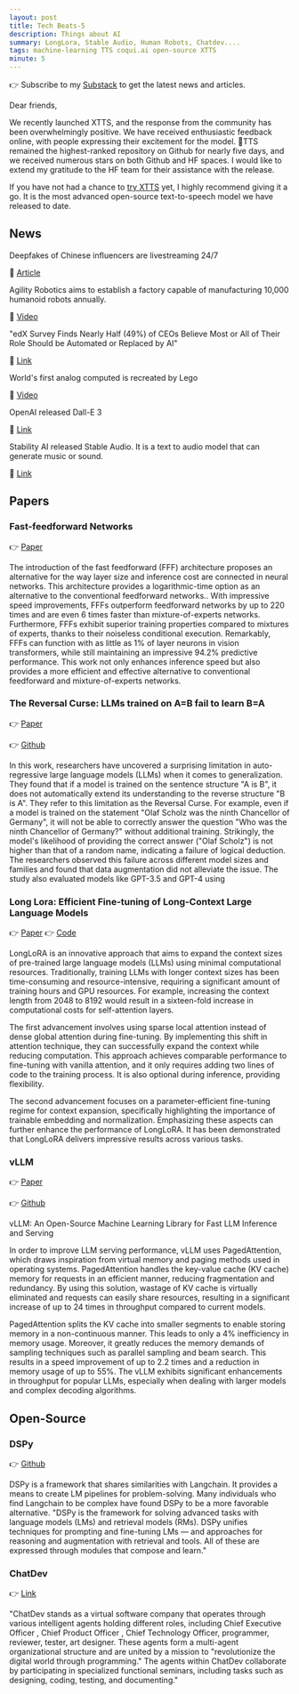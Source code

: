```yaml
---
layout: post
title: Tech Beats-5
description: Things about AI
summary: LongLora, Stable Audio, Human Robots, Chatdev....
tags: machine-learning TTS coqui.ai open-source XTTS
minute: 5
---
```


👉 Subscribe to my [Substack](https://erogol.substack.com/) to get the latest news and articles.

Dear friends,

We recently launched XTTS, and the response from the community has been overwhelmingly positive. We have received enthusiastic feedback online, with people expressing their excitement for the model. 🐸TTS remained the highest-ranked repository on Github for nearly five days, and we received numerous stars on both Github and HF spaces. I would like to extend my gratitude to the HF team for their assistance with the release.

If you have not had a chance to [try XTTS](https://huggingface.co/spaces/coqui/xtts) yet, I highly recommend giving it a go. It is the most advanced open-source text-to-speech model we have released to date.

## News

Deepfakes of Chinese influencers are livestreaming 24/7

📎 [Article](https://www.technologyreview.com/2023/09/19/1079832/chinese-ecommerce-deepfakes-livestream-influencers-ai/#:~:text=Since%202022%2C%20a%20swarm%20of,streamer%20to%20work%2024%2F7.)

Agility Robotics aims to establish a factory capable of manufacturing 10,000 humanoid robots annually.

📎 [Video](https://youtu.be/514IZJENQ3s)

"edX Survey Finds Nearly Half (49%) of CEOs Believe Most or All of Their Role Should be Automated or Replaced by AI"

📎 [Link](https://press.edx.org/edx-survey-finds-nearly-half-49-of-ceos-believe-most-or-all-of-their-role-should-be-automated-or-replaced-by-ai)

World's first analog computed is recreated by Lego

📎 [Video](https://youtu.be/RLPVCJjTNgk)

OpenAI released Dall-E 3

📎 [Link](https://openai.com/dall-e-3)

Stability AI released Stable Audio. It is a text to audio model that can generate music or sound.

📎 [Link](https://stability.ai/blog/stable-audio-using-ai-to-generate-music)


## Papers

### Fast-feedforward Networks

👉 [Paper](https://arxiv.org/abs/2308.14711)

The introduction of the fast feedforward (FFF) architecture proposes an alternative  for the way layer size and inference cost are connected in neural networks. This architecture provides a logarithmic-time option as an alternative to the conventional feedforward networks.. With impressive speed improvements, FFFs outperform feedforward networks by up to 220 times and are even 6 times faster than mixture-of-experts networks. Furthermore, FFFs exhibit superior training properties compared to mixtures of experts, thanks to their noiseless conditional execution. Remarkably, FFFs can function with as little as 1% of layer neurons in vision transformers, while still maintaining an impressive 94.2% predictive performance. This work not only enhances inference speed but also provides a more efficient and effective alternative to conventional feedforward and mixture-of-experts networks.


### The Reversal Curse: LLMs trained on A=B fail to learn B=A

👉 [Paper](https://arxiv.org/abs/2309.12288)

👉 [Github](https://github.com/lukasberglund/reversal_curse#the-reversal-curse-llms-trained-on-ab-fail-to-learn-ba)

In this work, researchers have uncovered a surprising limitation in auto-regressive large language models (LLMs) when it comes to generalization. They found that if a model is trained on the sentence structure "A is B", it does not automatically extend its understanding to the reverse structure "B is A". They refer to this limitation as the Reversal Curse. For example, even if a model is trained on the statement "Olaf Scholz was the ninth Chancellor of Germany", it will not be able to correctly answer the question "Who was the ninth Chancellor of Germany?" without additional training. Strikingly, the model's likelihood of providing the correct answer ("Olaf Scholz") is not higher than that of a random name, indicating a failure of logical deduction. The researchers observed this failure across different model sizes and families and found that data augmentation did not alleviate the issue. The study also evaluated models like GPT-3.5 and GPT-4 using


### Long Lora: Efficient Fine-tuning of Long-Context Large Language Models

👉 [Paper](https://arxiv.org/abs/2309.12307)
👉 [Code](https://github.com/dvlab-research/LongLoRA)

LongLoRA is an innovative approach that aims to expand the context sizes of pre-trained large language models (LLMs) using minimal computational resources. Traditionally, training LLMs with longer context sizes has been time-consuming and resource-intensive, requiring a significant amount of training hours and GPU resources. For example, increasing the context length from 2048 to 8192 would result in a sixteen-fold increase in computational costs for self-attention layers.

The first advancement involves using sparse local attention instead of dense global attention during fine-tuning. By implementing this shift in attention technique, they can successfully expand the context while reducing computation. This approach achieves comparable performance to fine-tuning with vanilla attention, and it only requires adding two lines of code to the training process. It is also optional during inference, providing flexibility.

The second advancement focuses on a parameter-efficient fine-tuning regime for context expansion, specifically highlighting the importance of trainable embedding and normalization. Emphasizing these aspects can further enhance the performance of LongLoRA. It has been demonstrated that LongLoRA delivers impressive results across various tasks.


### vLLM

👉 [Paper](https://arxiv.org/abs/2309.06180)

👉 [Github](https://github.com/vllm-project/vllm)

vLLM: An Open-Source Machine Learning Library for Fast LLM Inference and Serving

In order to improve LLM serving performance, vLLM uses PagedAttention, which draws inspiration from virtual memory and paging methods used in operating systems. PagedAttention handles the key-value cache (KV cache) memory for requests in an efficient manner, reducing fragmentation and redundancy. By using this solution, wastage of KV cache is virtually eliminated and requests can easily share resources, resulting in a significant increase of up to 24 times in throughput compared to current models.

PagedAttention splits the KV cache into smaller segments to enable storing memory in a non-continuous manner. This leads to only a 4% inefficiency in memory usage. Moreover, it greatly reduces the memory demands of sampling techniques such as parallel sampling and beam search. This results in a speed improvement of up to 2.2 times and a reduction in memory usage of up to 55%. The vLLM exhibits significant enhancements in throughput for popular LLMs, especially when dealing with larger models and complex decoding algorithms.

## Open-Source

### DSPy

👉 [Github](https://github.com/stanfordnlp/dspy)

DSPy is a framework that shares similarities with Langchain. It provides a means to create LM pipelines for problem-solving. Many individuals who find Langchain to be complex have found DSPy to be a more favorable alternative.
"DSPy is the framework for solving advanced tasks with language models (LMs) and retrieval models (RMs). DSPy unifies techniques for prompting and fine-tuning LMs — and approaches for reasoning and augmentation with retrieval and tools. All of these are expressed through modules that compose and learn."


### ChatDev

👉 [Link](https://github.com/OpenBMB/ChatDev)

"ChatDev stands as a virtual software company that operates through various intelligent agents holding different roles, including Chief Executive Officer , Chief Product Officer , Chief Technology Officer, programmer, reviewer, tester, art designer. These agents form a multi-agent organizational structure and are united by a mission to "revolutionize the digital world through programming." The agents within ChatDev collaborate by participating in specialized functional seminars, including tasks such as designing, coding, testing, and documenting."
